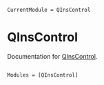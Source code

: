 ```@meta
CurrentModule = QInsControl
```

# QInsControl

Documentation for [QInsControl](https://github.com/FaresX/QInsControl.jl).

```@index
```

```@autodocs
Modules = [QInsControl]
```
